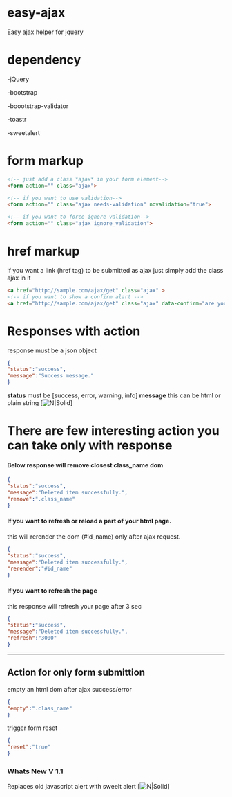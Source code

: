 # easy-ajax
Easy ajax helper for jquery

# dependency
-jQuery

-bootstrap

-boootstrap-validator

-toastr

-sweetalert

# form markup

```html
<!-- just add a class *ajax* in your form element-->
<form action="" class="ajax">

<!-- if you want to use validation-->
<form action="" class="ajax needs-validation" novalidation="true">

<!-- if you want to force ignore validation-->
<form action="" class="ajax ignore_validation">
```

# href markup
if you want a link (href tag) to be submitted as ajax just simply add the class ajax in it
```html
<a href="http://sample.com/ajax/get" class="ajax" >
<!-- if you want to show a confirm alart -->
<a href="http://sample.com/ajax/get" class="ajax" data-confirm="are you suere you are doing this?" >
```

# Responses with action
response must be a json object

```json
{
"status":"success", 
"message":"Success message."
}
```
**status** must be [success, error, warning, info] 
**message** this can be html or plain string
[![N|Solid](https://abtanjir.com/examples/notification-ajax.png)]

# There are few interesting action you can take only with response


#### Below response will remove closest **class_name** dom
```json
{
"status":"success", 
"message":"Deleted item successfully.",
"remove":".class_name"
}
```

#### If you want to refresh  or reload a part of your html page.
this will rerender the dom (#id_name) only after ajax request.
```json
{
"status":"success", 
"message":"Deleted item successfully.",
"rerender":"#id_name"
}
```

#### If you want to refresh the page
this response will refresh your page after 3 sec
```json
{
"status":"success", 
"message":"Deleted item successfully.",
"refresh":"3000"
}
```

----
Action for only form submittion
----

empty an html dom after ajax success/error
```json
{
"empty":".class_name"
}
```
trigger form reset
```json
{
"reset":"true"
}
```


### Whats New V 1.1
Replaces old javascript alert with sweelt alert
[![N|Solid](https://abtanjir.com/examples/swal.png)]